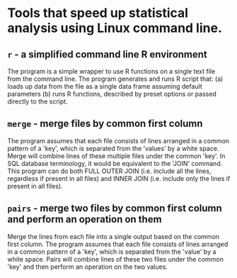Tools that speed up statistical analysis using Linux command line. 
==================================================================

`r` - a simplified command line R environment
-------------------------------------------

The program is a simple wrapper to use R functions on a single text file from the command line. The program generates and runs R script that: (a) loads up data from the file as a single data frame assuming default parameters (b) runs R functions, described by preset options or passed directly to the script. 

`merge` - merge files by common first column
------------------------------------------

The program assumes that each file consists of lines arranged in a common pattern of a 'key', which is separated from the 'values' by a white space. Merge will combine lines of these multiple files under the common 'key'. In SQL database terminology, it would be equivalent to the 'JOIN' command. This program can do both FULL OUTER JOIN (i.e. include all the lines, regardless if present in all files) and INNER JOIN (i.e. include only the lines if present in all files).

`pairs` - merge two files by common first column and perform an operation on them
------------------------------------------

Merge the lines from each file into a single output based on the common first column. The program assumes that each file consists of lines arranged in a common pattern of a 'key', which is separated from the 'value' by a white space. Pairs will combine lines of these two files under the common 'key' and then perform an operation on the two values.  




